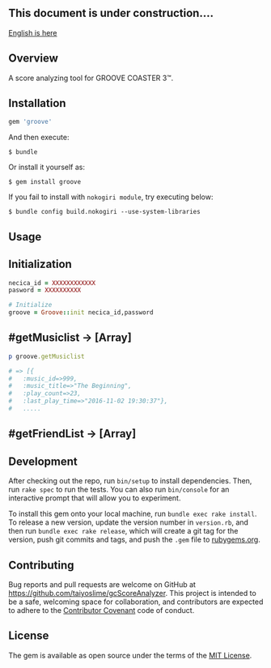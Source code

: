 ## This document is under construction....

[English is here]()

## Overview

A score analyzing tool for GROOVE COASTER 3™.

## Installation


```ruby
gem 'groove'
```

And then execute:

```
$ bundle
```
Or install it yourself as:

```
$ gem install groove
```


If you fail to install with `nokogiri module`, try executing below:

```
$ bundle config build.nokogiri --use-system-libraries
```

## Usage

## Initialization

```ruby
necica_id = XXXXXXXXXXXX
pasword = XXXXXXXXXX

# Initialize
groove = Groove::init necica_id,password
```

## #getMusiclist -> [Array]

```ruby
p groove.getMusiclist

# => [{
# 	:music_id=>999,
# 	:music_title=>"The Beginning",
# 	:play_count=>23,
# 	:last_play_time=>"2016-11-02 19:30:37"},
# 	.....
```
## #getFriendList -> [Array]




## Development

After checking out the repo, run `bin/setup` to install dependencies. Then, run `rake spec` to run the tests. You can also run `bin/console` for an interactive prompt that will allow you to experiment.

To install this gem onto your local machine, run `bundle exec rake install`. To release a new version, update the version number in `version.rb`, and then run `bundle exec rake release`, which will create a git tag for the version, push git commits and tags, and push the `.gem` file to [rubygems.org](https://rubygems.org).

## Contributing

Bug reports and pull requests are welcome on GitHub at https://github.com/taiyoslime/gcScoreAnalyzer. This project is intended to be a safe, welcoming space for collaboration, and contributors are expected to adhere to the [Contributor Covenant](http://contributor-covenant.org) code of conduct.


## License

The gem is available as open source under the terms of the [MIT License](http://opensource.org/licenses/MIT).
